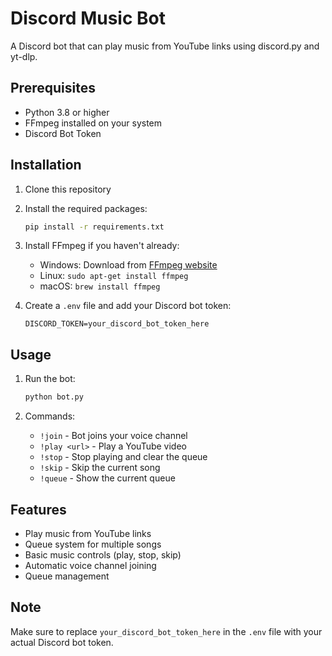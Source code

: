 # Discord Music Bot

A Discord bot that can play music from YouTube links using discord.py and yt-dlp.

## Prerequisites

- Python 3.8 or higher
- FFmpeg installed on your system
- Discord Bot Token

## Installation

1. Clone this repository
2. Install the required packages:
   ```bash
   pip install -r requirements.txt
   ```
3. Install FFmpeg if you haven't already:
   - Windows: Download from [FFmpeg website](https://ffmpeg.org/download.html)
   - Linux: `sudo apt-get install ffmpeg`
   - macOS: `brew install ffmpeg`

4. Create a `.env` file and add your Discord bot token:
   ```
   DISCORD_TOKEN=your_discord_bot_token_here
   ```

## Usage

1. Run the bot:
   ```bash
   python bot.py
   ```

2. Commands:
   - `!join` - Bot joins your voice channel
   - `!play <url>` - Play a YouTube video
   - `!stop` - Stop playing and clear the queue
   - `!skip` - Skip the current song
   - `!queue` - Show the current queue

## Features

- Play music from YouTube links
- Queue system for multiple songs
- Basic music controls (play, stop, skip)
- Automatic voice channel joining
- Queue management

## Note

Make sure to replace `your_discord_bot_token_here` in the `.env` file with your actual Discord bot token. 